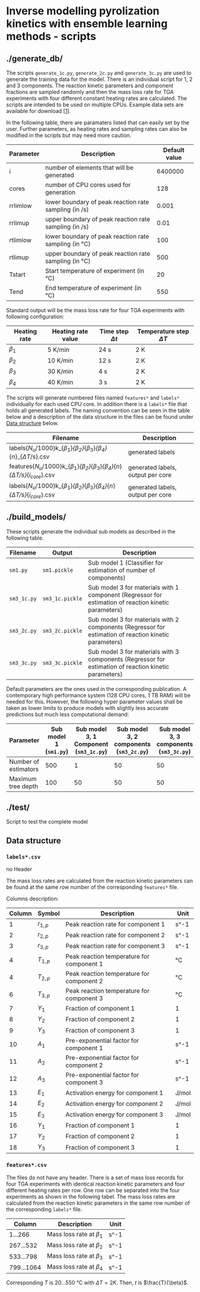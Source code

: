 # Inverse modelling pyrolization kinetics with ensemble learning methods - scripts
## ./generate_db/

The scripts `generate_1c.py`, `generate_2c.py` and `generate_3c.py` are used to generate the training data for the model. There is an individual script for 1, 2 and 3 components. The reaction kinetic parameters and component fractions are sampled randomly and then the mass loss rate for TGA experiments with four different constant heating rates are calculated. The scripts are intended to be used on multiple CPUs. Example data sets are available for download [[1]].

In the following table, there are paramaters listed that can easily set by the user. Further parameters, as heating rates and sampling rates can also be modified in the scripts but may need more caution.

|Parameter|Description|Default value|
|---------|------------------------------------------------------|----------|
| i		  |number of elements that will be generated             | 6400000  |
| cores   |number of CPU cores used for generation                   | 128      |
| rrlimlow|lower boundary of peak reaction rate sampling (in /s) | 0.001    |
| rrlimup |upper boundary of peak reaction rate sampling (in /s) | 0.01     |
| rtlimlow|lower boundary of peak reaction rate sampling (in °C) | 100      |
| rtlimup |upper boundary of peak reaction rate sampling (in °C) | 500      |
| Tstart  |Start temperature of experiment (in °C)               |  20      |
| Tend    |End temperature of experiment (in °C)                 | 550      |

Standard output will be the mass loss rate for four TGA experiments with following configuration:

|Heating rate|Heating rate value|Time step $\Delta t$|Temperature step $\Delta T$|
|------|------------|---------|----------------|
|$\beta_1$     | 5 K/min	| 24 s	  | 2 K			   |
|$\beta_2$	   |10 K/min	| 12 s	  | 2 K			   |
|$\beta_3$	   |30 K/min    |  4 s    | 2 K			   |
|$\beta_4$     |40 K/min    |  3 s	  | 2 K			   |

The scripts will generate numbered files named `features*` and `labels*` individually for each used CPU core. In addition there is a `labels*` file that holds all generated labels. The naming convention can be seen in the table below and a description of the data structure in the files can be found under [Data structure](#data-structure) below.

|Filename | Description |
|---------|-------------|
|labels{$N_u$/1000}k_{$\beta_1$}_{$\beta_2$}_{$\beta_3$}_{$\beta_4$}_{$n$}_{$\Delta T$/s}.csv 				|generated labels  |
|features{$N_u$/1000}k_{$\beta_1$}_{$\beta_2$}_{$\beta_3$}_{$\beta_4$}_{$n$}_{$\Delta T$/s}_{$i_{core}$}.csv |generated labels, output per core |
|labels{$N_u$/1000}k_{$\beta_1$}_{$\beta_2$}_{$\beta_3$}_{$\beta_4$}_{$n$}_{$\Delta T$/s}_{$i_{core}$}.csv 	|generated labels, output per core  |

## ./build_models/

These scripts generate the individual sub models as described in the following table.

|Filename   |Output               | Description          |
|-----------|---------------------|----------------------|
|`sm1.py`   |`sm1.pickle`    | Sub model 1 (Classifier for estimation of number of components)|
|`sm3_1c.py`|`sm3_1c.pickle`| Sub model 3 for materials with 1 component (Regressor for estimation of reaction kinetic parameters)|
|`sm3_2c.py`|`sm3_2c.pickle`| Sub model 3 for materials with 2 components (Regressor for estimation of reaction kinetic parameters)|
|`sm3_3c.py`|`sm3_3c.pickle`| Sub model 3 for materials with 3 components (Regressor for estimation of reaction kinetic parameters)|

Default parameters are the ones used in the corresponding publication. A contemporary high performance system (128 CPU cores, 1 TB RAM) will be needed for this. However, the following hyper parameter values shall be taken as lower limits to produce models with slightly less accurate predictions but much less computational demand:

|Parameter | Sub model 1 (`sm1.py`) | Sub model 3, 1 Component (`sm3_1c.py`) | Sub model 3, 2 components (`sm3_2c.py`)|Sub model 3, 3 components (`sm3_3c.py`)|
|---|---|---|---|---|
|Number of estimators|500|1|50|50|
|Maximum tree depth|100|50|50|50|50|

## ./test/

Script to test the complete model

## <a name="data-structure"></a> Data structure

### `labels*.csv`

no Header

The mass loss rates are calculated from the reaction kinetic parameters can be found at the same row number of the corresponding `features*` file.

Columns description:

|Column|Symbol|Description|Unit|
|------|------|-----------|----|
| 1|$r_{1,p}$ |Peak reaction rate for component 1 			| s^-1 |
| 2|$r_{2,p}$ |Peak reaction rate for component 2 			| s^-1 |
| 3|$r_{3,p}$ |Peak reaction rate for component 3 			| s^-1 |
| 4|$T_{1,p}$ |Peak reaction temperature for component 1 		| °C   |
| 4|$T_{2,p}$  |Peak reaction temperature for component 2 		| °C   |
| 6|$T_{3,p}$  |Peak reaction temperature for component 3 		| °C   |
| 7|$Y_1$|Fraction of component 1						| 1	   |
| 8|$Y_2$|Fraction of component 2						| 1	   |
| 9|$Y_3$|Fraction of component 3						| 1	   |
|10|$A_1$|Pre-exponential factor for component 1			| s^-1 |
|11|$A_2$| Pre-exponential factor for component 2			| s^-1 |
|12|$A_3$| Pre-exponential factor for component 3			| s^-1 |
|13|$E_1$| Activation energy for component 1				| J/mol|
|14|$E_2$| Activation energy for component 2				| J/mol|
|15|$E_3$| Activation energy for component 3				| J/mol|
|16|$Y_1$| Fraction of component 1						| 1	   |
|17|$Y_2$| Fraction of component 2						| 1	   |
|18|$Y_3$| Fraction of component 3						| 1	   |

### `features*.csv`

The files do not have any header. There is a set of mass loss records for four TGA experiments with identical reaction kinetic parameters and four different heating rates per row. One row can be separated into the four experiments as shown in the following tabel. The mass loss rates are calculated from the reaction kinetic parameters in the same row number of the corresponding `labels*` file.

|Column|Description|Unit|
|------|-----------|----|
| 	1...266| Mass loss rate at $\beta_1$ 			| s^-1 |
| 267...532| Mass loss rate at $\beta_2$ 			| s^-1 | 
| 533...798| Mass loss rate at $\beta_3$ 			| s^-1 |
| 799...1064| Mass loss rate at $\beta_4$ 			| s^-1 |

Corresponding $T$ is 20...550 °C with $\Delta T=2K$. Then, $t$ is $\frac{T}{\beta}$.

[1]: https://doi.org/10.5281/zenodo.6337389